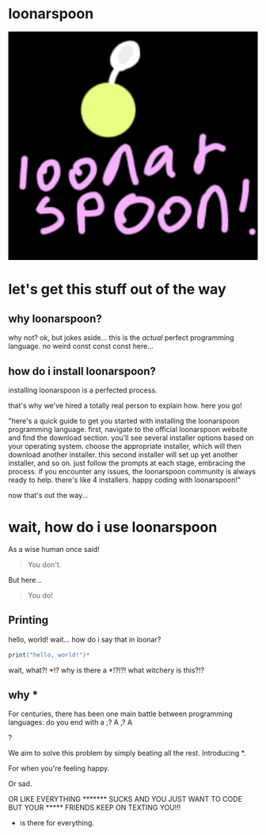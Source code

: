 # loonarspoon

![Comes with an amazing logo!](loogoo.png)

# let's get this stuff out of the way

## why loonarspoon?
why not?
ok, but jokes aside...
this is the *actual* perfect programming language. no weird const const const here...

## how do i install loonarspoon?
installing loonarspoon is a perfected process.

that's why we've hired a totally real person to explain how.
here you go!

"here's a quick guide to get you started with installing the loonarspoon programming language. first, navigate to the official loonarspoon website and find the download section. you'll see several installer options based on your operating system. choose the appropriate installer, which will then download another installer. this second installer will set up yet another installer, and so on. just follow the prompts at each stage, embracing the process. if you encounter any issues, the loonarspoon community is always ready to help. there's like 4 installers. happy coding with loonarspoon!"

now that's out the way...

# wait, how do i use loonarspoon

As a wise human once said!
> You don't.

But here...
> You do!

## Printing

hello, world! wait... how do i say that in loonar?
```java
print("hello, world!")*
```

wait, what?! *!?
why is there a *!?!?!
what witchery is this?!?

## why *

For centuries, there has been one main battle between programming languages: do you end with a ;? A ,? A

?

We aim to solve this problem by simply beating all the rest. Introducing *.

For when you're feeling happy.

Or sad.

OR LIKE EVERYTHING ******* SUCKS AND YOU JUST WANT TO CODE BUT YOUR ***** FRIENDS KEEP ON TEXTING YOU!!!

* is there for everything.
